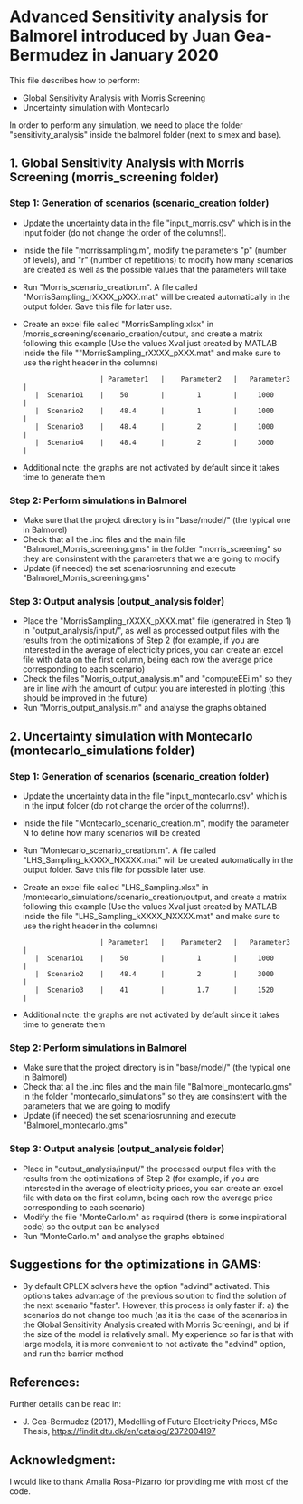 # Advanced Sensitivity analysis for Balmorel introduced by Juan Gea-Bermudez in January 2020

This file describes how to perform:
- Global Sensitivity Analysis with Morris Screening
- Uncertainty simulation with Montecarlo

In order to perform any simulation, we need to place the folder "sensitivity_analysis" inside the balmorel folder (next to simex and base).

## 1. Global Sensitivity Analysis with Morris Screening (morris_screening folder)
### Step 1: Generation of scenarios (scenario_creation folder)
- Update the uncertainty data in the file "input_morris.csv" which is in the input folder (do not change the order of the columns!).
- Inside the file "morrissampling.m", modify the parameters "p" (number of levels), and "r" (number of repetitions) to modify how many scenarios are created as well as the possible values that the parameters will take 
- Run "Morris_scenario_creation.m". A file called "MorrisSampling_rXXXX_pXXX.mat" will be created automatically in the output folder. Save this file for later use.
- Create an excel file called "MorrisSampling.xlsx" in /morris_screening/scenario_creation/output, and create a matrix following this example (Use the values Xval just created by MATLAB inside the file ""MorrisSampling_rXXXX_pXXX.mat" and make sure to use the right header in the columns) 

                         | Parameter1   |    Parameter2   |   Parameter3  |  
         |  Scenario1    |    50        |        1        |     1000      |
         |  Scenario2    |    48.4      |        1        |     1000      |
         |  Scenario3    |    48.4      |        2        |     1000      |
         |  Scenario4    |    48.4      |        2        |     3000      |

- Additional note: the graphs are not activated by default since it takes time to generate them

### Step 2: Perform simulations in Balmorel
- Make sure that the project directory is in "base/model/" (the typical one in Balmorel)
- Check that all the .inc files and the main file "Balmorel_Morris_screening.gms" in the folder "morris_screening" so they are consinstent with the parameters that we are going to modify 
- Update (if needed) the set scenariosrunning and execute "Balmorel_Morris_screening.gms"

### Step 3: Output analysis (output_analysis folder)
- Place the "MorrisSampling_rXXXX_pXXX.mat" file (generatred in Step 1) in "output_analysis/input/", as well as processed output files with the results from the optimizations of Step 2 (for example, if you are interested in the average of electricity prices, you can create an excel file with data on the first column, being each row the average price corresponding to each scenario)
- Check the files "Morris_output_analysis.m" and "computeEEi.m" so they are in line with the amount of output you are interested in plotting (this should be improved in the future)
- Run "Morris_output_analysis.m" and analyse the graphs obtained



## 2. Uncertainty simulation with Montecarlo (montecarlo_simulations folder)
### Step 1: Generation of scenarios (scenario_creation folder)
- Update the uncertainty data in the file "input_montecarlo.csv" which is in the input folder (do not change the order of the columns!).
- Inside the file "Montecarlo_scenario_creation.m", modify the parameter N to define how many scenarios will be created 
- Run "Montecarlo_scenario_creation.m". A file called "LHS_Sampling_kXXXX_NXXXX.mat" will be created automatically in the output folder. Save this file for possible later use.
- Create an excel file called "LHS_Sampling.xlsx" in /montecarlo_simulations/scenario_creation/output, and create a matrix following this example (Use the values Xval just created by MATLAB inside the file "LHS_Sampling_kXXXX_NXXXX.mat" and make sure to use the right header in the columns) 

                         | Parameter1   |    Parameter2   |   Parameter3  |  
         |  Scenario1    |    50        |        1        |     1000      |
         |  Scenario2    |    48.4      |        2        |     3000      |
         |  Scenario3    |    41        |        1.7      |     1520      |
- Additional note: the graphs are not activated by default since it takes time to generate them

### Step 2: Perform simulations in Balmorel
- Make sure that the project directory is in "base/model/" (the typical one in Balmorel)
- Check that all the .inc files and the main file "Balmorel_montecarlo.gms" in the folder "montecarlo_simulations" so they are consinstent with the parameters that we are going to modify 
- Update (if needed) the set scenariosrunning and execute "Balmorel_montecarlo.gms" 

### Step 3: Output analysis (output_analysis folder)
- Place in "output_analysis/input/" the processed output files with the results from the optimizations of Step 2 (for example,
          if you are interested in the average of electricity prices, you can create an excel file with data on the first column, being each row the average price corresponding to each scenario)
- Modify the file "MonteCarlo.m" as required (there is some inspirational code) so the output can be analysed
- Run "MonteCarlo.m" and analyse the graphs obtained



## Suggestions for the optimizations in GAMS:
- By default CPLEX solvers have the option "advind" activated. This options takes advantage of the previous solution to find the solution of the next scenario "faster". However, this process is only 
  faster if: a) the scenarios do not change too much (as it is the case of the scenarios in the Global Sensitivity Analysis created with Morris Screening), and b) if the size of the model is relatively small.
  My experience so far is that with large models, it is more convenient to not activate the "advind" option, and run the barrier method 

## References:
Further details can be read in:
- J. Gea-Bermudez (2017), Modelling of Future Electricity Prices, MSc Thesis, https://findit.dtu.dk/en/catalog/2372004197
## Acknowledgment:
I would like to thank Amalia Rosa-Pizarro for providing me with most of the code.
